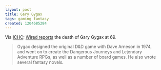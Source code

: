 ```yaml
---
layout: post
title: Gary Gygax
tags: gaming fantasy
created: 1204685284
---
```

Via [ICHC](http://icanhascheezburger.com/2008/03/04/dnd-kitteh-morns-loss-of-gary-gygax/): [Wired reports](http://blog.wired.com/underwire/2008/03/report-gary-gyg.html) the death of Gary Gygax at 69.

> Gygax designed the original D&D game with Dave Arneson in 1974, and went on to create the Dangerous Journeys and Lejendary Adventure RPGs, as well as a number of board games. He also wrote several fantasy novels.
